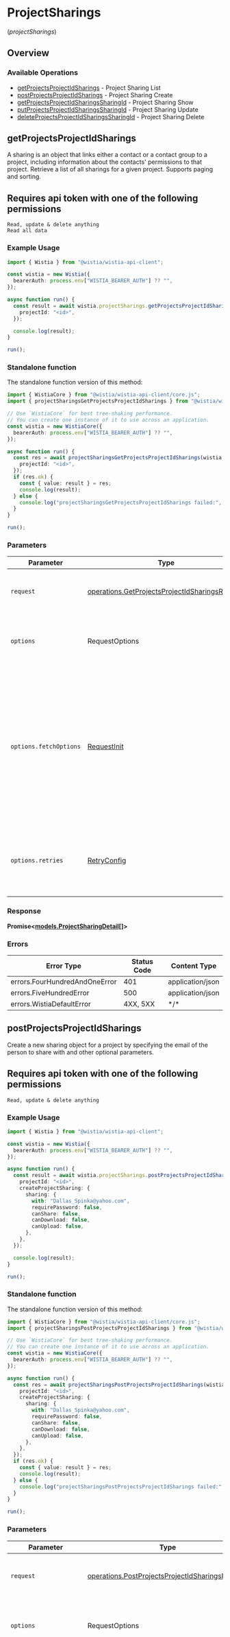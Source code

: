 # ProjectSharings
(*projectSharings*)

## Overview

### Available Operations

* [getProjectsProjectIdSharings](#getprojectsprojectidsharings) - Project Sharing List
* [postProjectsProjectIdSharings](#postprojectsprojectidsharings) - Project Sharing Create
* [getProjectsProjectIdSharingsSharingId](#getprojectsprojectidsharingssharingid) - Project Sharing Show
* [putProjectsProjectIdSharingsSharingId](#putprojectsprojectidsharingssharingid) - Project Sharing Update
* [deleteProjectsProjectIdSharingsSharingId](#deleteprojectsprojectidsharingssharingid) - Project Sharing Delete

## getProjectsProjectIdSharings

A sharing is an object that links either a contact or a contact group to a project, including information about the contacts' permissions to that project.
Retrieve a list of all sharings for a given project. Supports paging and sorting.

## Requires api token with one of the following permissions
```
Read, update & delete anything
Read all data
```


### Example Usage

<!-- UsageSnippet language="typescript" operationID="get_/projects/{projectId}/sharings" method="get" path="/projects/{projectId}/sharings" -->
```typescript
import { Wistia } from "@wistia/wistia-api-client";

const wistia = new Wistia({
  bearerAuth: process.env["WISTIA_BEARER_AUTH"] ?? "",
});

async function run() {
  const result = await wistia.projectSharings.getProjectsProjectIdSharings({
    projectId: "<id>",
  });

  console.log(result);
}

run();
```

### Standalone function

The standalone function version of this method:

```typescript
import { WistiaCore } from "@wistia/wistia-api-client/core.js";
import { projectSharingsGetProjectsProjectIdSharings } from "@wistia/wistia-api-client/funcs/projectSharingsGetProjectsProjectIdSharings.js";

// Use `WistiaCore` for best tree-shaking performance.
// You can create one instance of it to use across an application.
const wistia = new WistiaCore({
  bearerAuth: process.env["WISTIA_BEARER_AUTH"] ?? "",
});

async function run() {
  const res = await projectSharingsGetProjectsProjectIdSharings(wistia, {
    projectId: "<id>",
  });
  if (res.ok) {
    const { value: result } = res;
    console.log(result);
  } else {
    console.log("projectSharingsGetProjectsProjectIdSharings failed:", res.error);
  }
}

run();
```

### Parameters

| Parameter                                                                                                                                                                      | Type                                                                                                                                                                           | Required                                                                                                                                                                       | Description                                                                                                                                                                    |
| ------------------------------------------------------------------------------------------------------------------------------------------------------------------------------ | ------------------------------------------------------------------------------------------------------------------------------------------------------------------------------ | ------------------------------------------------------------------------------------------------------------------------------------------------------------------------------ | ------------------------------------------------------------------------------------------------------------------------------------------------------------------------------ |
| `request`                                                                                                                                                                      | [operations.GetProjectsProjectIdSharingsRequest](../../models/operations/getprojectsprojectidsharingsrequest.md)                                                               | :heavy_check_mark:                                                                                                                                                             | The request object to use for the request.                                                                                                                                     |
| `options`                                                                                                                                                                      | RequestOptions                                                                                                                                                                 | :heavy_minus_sign:                                                                                                                                                             | Used to set various options for making HTTP requests.                                                                                                                          |
| `options.fetchOptions`                                                                                                                                                         | [RequestInit](https://developer.mozilla.org/en-US/docs/Web/API/Request/Request#options)                                                                                        | :heavy_minus_sign:                                                                                                                                                             | Options that are passed to the underlying HTTP request. This can be used to inject extra headers for examples. All `Request` options, except `method` and `body`, are allowed. |
| `options.retries`                                                                                                                                                              | [RetryConfig](../../lib/utils/retryconfig.md)                                                                                                                                  | :heavy_minus_sign:                                                                                                                                                             | Enables retrying HTTP requests under certain failure conditions.                                                                                                               |

### Response

**Promise\<[models.ProjectSharingDetail[]](../../models/.md)\>**

### Errors

| Error Type                    | Status Code                   | Content Type                  |
| ----------------------------- | ----------------------------- | ----------------------------- |
| errors.FourHundredAndOneError | 401                           | application/json              |
| errors.FiveHundredError       | 500                           | application/json              |
| errors.WistiaDefaultError     | 4XX, 5XX                      | \*/\*                         |

## postProjectsProjectIdSharings

Create a new sharing object for a project by specifying the email of the person to share with and other optional parameters.

## Requires api token with one of the following permissions
```
Read, update & delete anything
```


### Example Usage

<!-- UsageSnippet language="typescript" operationID="post_/projects/{projectId}/sharings" method="post" path="/projects/{projectId}/sharings" -->
```typescript
import { Wistia } from "@wistia/wistia-api-client";

const wistia = new Wistia({
  bearerAuth: process.env["WISTIA_BEARER_AUTH"] ?? "",
});

async function run() {
  const result = await wistia.projectSharings.postProjectsProjectIdSharings({
    projectId: "<id>",
    createProjectSharing: {
      sharing: {
        with: "Dallas_Spinka@yahoo.com",
        requirePassword: false,
        canShare: false,
        canDownload: false,
        canUpload: false,
      },
    },
  });

  console.log(result);
}

run();
```

### Standalone function

The standalone function version of this method:

```typescript
import { WistiaCore } from "@wistia/wistia-api-client/core.js";
import { projectSharingsPostProjectsProjectIdSharings } from "@wistia/wistia-api-client/funcs/projectSharingsPostProjectsProjectIdSharings.js";

// Use `WistiaCore` for best tree-shaking performance.
// You can create one instance of it to use across an application.
const wistia = new WistiaCore({
  bearerAuth: process.env["WISTIA_BEARER_AUTH"] ?? "",
});

async function run() {
  const res = await projectSharingsPostProjectsProjectIdSharings(wistia, {
    projectId: "<id>",
    createProjectSharing: {
      sharing: {
        with: "Dallas_Spinka@yahoo.com",
        requirePassword: false,
        canShare: false,
        canDownload: false,
        canUpload: false,
      },
    },
  });
  if (res.ok) {
    const { value: result } = res;
    console.log(result);
  } else {
    console.log("projectSharingsPostProjectsProjectIdSharings failed:", res.error);
  }
}

run();
```

### Parameters

| Parameter                                                                                                                                                                      | Type                                                                                                                                                                           | Required                                                                                                                                                                       | Description                                                                                                                                                                    |
| ------------------------------------------------------------------------------------------------------------------------------------------------------------------------------ | ------------------------------------------------------------------------------------------------------------------------------------------------------------------------------ | ------------------------------------------------------------------------------------------------------------------------------------------------------------------------------ | ------------------------------------------------------------------------------------------------------------------------------------------------------------------------------ |
| `request`                                                                                                                                                                      | [operations.PostProjectsProjectIdSharingsRequest](../../models/operations/postprojectsprojectidsharingsrequest.md)                                                             | :heavy_check_mark:                                                                                                                                                             | The request object to use for the request.                                                                                                                                     |
| `options`                                                                                                                                                                      | RequestOptions                                                                                                                                                                 | :heavy_minus_sign:                                                                                                                                                             | Used to set various options for making HTTP requests.                                                                                                                          |
| `options.fetchOptions`                                                                                                                                                         | [RequestInit](https://developer.mozilla.org/en-US/docs/Web/API/Request/Request#options)                                                                                        | :heavy_minus_sign:                                                                                                                                                             | Options that are passed to the underlying HTTP request. This can be used to inject extra headers for examples. All `Request` options, except `method` and `body`, are allowed. |
| `options.retries`                                                                                                                                                              | [RetryConfig](../../lib/utils/retryconfig.md)                                                                                                                                  | :heavy_minus_sign:                                                                                                                                                             | Enables retrying HTTP requests under certain failure conditions.                                                                                                               |

### Response

**Promise\<[operations.PostProjectsProjectIdSharingsResponse](../../models/operations/postprojectsprojectidsharingsresponse.md)\>**

### Errors

| Error Type                    | Status Code                   | Content Type                  |
| ----------------------------- | ----------------------------- | ----------------------------- |
| errors.FourHundredAndOneError | 401                           | application/json              |
| errors.FiveHundredError       | 500                           | application/json              |
| errors.WistiaDefaultError     | 4XX, 5XX                      | \*/\*                         |

## getProjectsProjectIdSharingsSharingId

Retrieve the details of a specific sharing object for a given project.

## Requires api token with one of the following permissions
```
Read, update & delete anything
Read all data
```


### Example Usage

<!-- UsageSnippet language="typescript" operationID="get_/projects/{projectId}/sharings/{sharingId}" method="get" path="/projects/{projectId}/sharings/{sharingId}" -->
```typescript
import { Wistia } from "@wistia/wistia-api-client";

const wistia = new Wistia({
  bearerAuth: process.env["WISTIA_BEARER_AUTH"] ?? "",
});

async function run() {
  const result = await wistia.projectSharings.getProjectsProjectIdSharingsSharingId({
    projectId: "<id>",
    sharingId: 495335,
  });

  console.log(result);
}

run();
```

### Standalone function

The standalone function version of this method:

```typescript
import { WistiaCore } from "@wistia/wistia-api-client/core.js";
import { projectSharingsGetProjectsProjectIdSharingsSharingId } from "@wistia/wistia-api-client/funcs/projectSharingsGetProjectsProjectIdSharingsSharingId.js";

// Use `WistiaCore` for best tree-shaking performance.
// You can create one instance of it to use across an application.
const wistia = new WistiaCore({
  bearerAuth: process.env["WISTIA_BEARER_AUTH"] ?? "",
});

async function run() {
  const res = await projectSharingsGetProjectsProjectIdSharingsSharingId(wistia, {
    projectId: "<id>",
    sharingId: 495335,
  });
  if (res.ok) {
    const { value: result } = res;
    console.log(result);
  } else {
    console.log("projectSharingsGetProjectsProjectIdSharingsSharingId failed:", res.error);
  }
}

run();
```

### Parameters

| Parameter                                                                                                                                                                      | Type                                                                                                                                                                           | Required                                                                                                                                                                       | Description                                                                                                                                                                    |
| ------------------------------------------------------------------------------------------------------------------------------------------------------------------------------ | ------------------------------------------------------------------------------------------------------------------------------------------------------------------------------ | ------------------------------------------------------------------------------------------------------------------------------------------------------------------------------ | ------------------------------------------------------------------------------------------------------------------------------------------------------------------------------ |
| `request`                                                                                                                                                                      | [operations.GetProjectsProjectIdSharingsSharingIdRequest](../../models/operations/getprojectsprojectidsharingssharingidrequest.md)                                             | :heavy_check_mark:                                                                                                                                                             | The request object to use for the request.                                                                                                                                     |
| `options`                                                                                                                                                                      | RequestOptions                                                                                                                                                                 | :heavy_minus_sign:                                                                                                                                                             | Used to set various options for making HTTP requests.                                                                                                                          |
| `options.fetchOptions`                                                                                                                                                         | [RequestInit](https://developer.mozilla.org/en-US/docs/Web/API/Request/Request#options)                                                                                        | :heavy_minus_sign:                                                                                                                                                             | Options that are passed to the underlying HTTP request. This can be used to inject extra headers for examples. All `Request` options, except `method` and `body`, are allowed. |
| `options.retries`                                                                                                                                                              | [RetryConfig](../../lib/utils/retryconfig.md)                                                                                                                                  | :heavy_minus_sign:                                                                                                                                                             | Enables retrying HTTP requests under certain failure conditions.                                                                                                               |

### Response

**Promise\<[models.ProjectSharingDetail](../../models/projectsharingdetail.md)\>**

### Errors

| Error Type                     | Status Code                    | Content Type                   |
| ------------------------------ | ------------------------------ | ------------------------------ |
| errors.FourHundredAndOneError  | 401                            | application/json               |
| errors.FourHundredAndFourError | 404                            | application/json               |
| errors.FiveHundredError        | 500                            | application/json               |
| errors.WistiaDefaultError      | 4XX, 5XX                       | \*/\*                          |

## putProjectsProjectIdSharingsSharingId

Update a sharing on a project.

## Requires api token with one of the following permissions
```
Read, update & delete anything
```


### Example Usage

<!-- UsageSnippet language="typescript" operationID="put_/projects/{projectId}/sharings/{sharingId}" method="put" path="/projects/{projectId}/sharings/{sharingId}" -->
```typescript
import { Wistia } from "@wistia/wistia-api-client";

const wistia = new Wistia({
  bearerAuth: process.env["WISTIA_BEARER_AUTH"] ?? "",
});

async function run() {
  const result = await wistia.projectSharings.putProjectsProjectIdSharingsSharingId({
    projectId: "<id>",
    sharingId: "<id>",
    updateSharingRequest: {},
  });

  console.log(result);
}

run();
```

### Standalone function

The standalone function version of this method:

```typescript
import { WistiaCore } from "@wistia/wistia-api-client/core.js";
import { projectSharingsPutProjectsProjectIdSharingsSharingId } from "@wistia/wistia-api-client/funcs/projectSharingsPutProjectsProjectIdSharingsSharingId.js";

// Use `WistiaCore` for best tree-shaking performance.
// You can create one instance of it to use across an application.
const wistia = new WistiaCore({
  bearerAuth: process.env["WISTIA_BEARER_AUTH"] ?? "",
});

async function run() {
  const res = await projectSharingsPutProjectsProjectIdSharingsSharingId(wistia, {
    projectId: "<id>",
    sharingId: "<id>",
    updateSharingRequest: {},
  });
  if (res.ok) {
    const { value: result } = res;
    console.log(result);
  } else {
    console.log("projectSharingsPutProjectsProjectIdSharingsSharingId failed:", res.error);
  }
}

run();
```

### Parameters

| Parameter                                                                                                                                                                      | Type                                                                                                                                                                           | Required                                                                                                                                                                       | Description                                                                                                                                                                    |
| ------------------------------------------------------------------------------------------------------------------------------------------------------------------------------ | ------------------------------------------------------------------------------------------------------------------------------------------------------------------------------ | ------------------------------------------------------------------------------------------------------------------------------------------------------------------------------ | ------------------------------------------------------------------------------------------------------------------------------------------------------------------------------ |
| `request`                                                                                                                                                                      | [operations.PutProjectsProjectIdSharingsSharingIdRequest](../../models/operations/putprojectsprojectidsharingssharingidrequest.md)                                             | :heavy_check_mark:                                                                                                                                                             | The request object to use for the request.                                                                                                                                     |
| `options`                                                                                                                                                                      | RequestOptions                                                                                                                                                                 | :heavy_minus_sign:                                                                                                                                                             | Used to set various options for making HTTP requests.                                                                                                                          |
| `options.fetchOptions`                                                                                                                                                         | [RequestInit](https://developer.mozilla.org/en-US/docs/Web/API/Request/Request#options)                                                                                        | :heavy_minus_sign:                                                                                                                                                             | Options that are passed to the underlying HTTP request. This can be used to inject extra headers for examples. All `Request` options, except `method` and `body`, are allowed. |
| `options.retries`                                                                                                                                                              | [RetryConfig](../../lib/utils/retryconfig.md)                                                                                                                                  | :heavy_minus_sign:                                                                                                                                                             | Enables retrying HTTP requests under certain failure conditions.                                                                                                               |

### Response

**Promise\<[models.ProjectSharingSchema](../../models/projectsharingschema.md)\>**

### Errors

| Error Type                     | Status Code                    | Content Type                   |
| ------------------------------ | ------------------------------ | ------------------------------ |
| errors.FourHundredAndOneError  | 401                            | application/json               |
| errors.FourHundredAndFourError | 404                            | application/json               |
| errors.FiveHundredError        | 500                            | application/json               |
| errors.WistiaDefaultError      | 4XX, 5XX                       | \*/\*                          |

## deleteProjectsProjectIdSharingsSharingId

Delete a sharing on a project.

## Requires api token with one of the following permissions
```
Read, update & delete anything
```


### Example Usage

<!-- UsageSnippet language="typescript" operationID="delete_/projects/{projectId}/sharings/{sharingId}" method="delete" path="/projects/{projectId}/sharings/{sharingId}" -->
```typescript
import { Wistia } from "@wistia/wistia-api-client";

const wistia = new Wistia({
  bearerAuth: process.env["WISTIA_BEARER_AUTH"] ?? "",
});

async function run() {
  const result = await wistia.projectSharings.deleteProjectsProjectIdSharingsSharingId({
    projectId: "<id>",
    sharingId: "<id>",
  });

  console.log(result);
}

run();
```

### Standalone function

The standalone function version of this method:

```typescript
import { WistiaCore } from "@wistia/wistia-api-client/core.js";
import { projectSharingsDeleteProjectsProjectIdSharingsSharingId } from "@wistia/wistia-api-client/funcs/projectSharingsDeleteProjectsProjectIdSharingsSharingId.js";

// Use `WistiaCore` for best tree-shaking performance.
// You can create one instance of it to use across an application.
const wistia = new WistiaCore({
  bearerAuth: process.env["WISTIA_BEARER_AUTH"] ?? "",
});

async function run() {
  const res = await projectSharingsDeleteProjectsProjectIdSharingsSharingId(wistia, {
    projectId: "<id>",
    sharingId: "<id>",
  });
  if (res.ok) {
    const { value: result } = res;
    console.log(result);
  } else {
    console.log("projectSharingsDeleteProjectsProjectIdSharingsSharingId failed:", res.error);
  }
}

run();
```

### Parameters

| Parameter                                                                                                                                                                      | Type                                                                                                                                                                           | Required                                                                                                                                                                       | Description                                                                                                                                                                    |
| ------------------------------------------------------------------------------------------------------------------------------------------------------------------------------ | ------------------------------------------------------------------------------------------------------------------------------------------------------------------------------ | ------------------------------------------------------------------------------------------------------------------------------------------------------------------------------ | ------------------------------------------------------------------------------------------------------------------------------------------------------------------------------ |
| `request`                                                                                                                                                                      | [operations.DeleteProjectsProjectIdSharingsSharingIdRequest](../../models/operations/deleteprojectsprojectidsharingssharingidrequest.md)                                       | :heavy_check_mark:                                                                                                                                                             | The request object to use for the request.                                                                                                                                     |
| `options`                                                                                                                                                                      | RequestOptions                                                                                                                                                                 | :heavy_minus_sign:                                                                                                                                                             | Used to set various options for making HTTP requests.                                                                                                                          |
| `options.fetchOptions`                                                                                                                                                         | [RequestInit](https://developer.mozilla.org/en-US/docs/Web/API/Request/Request#options)                                                                                        | :heavy_minus_sign:                                                                                                                                                             | Options that are passed to the underlying HTTP request. This can be used to inject extra headers for examples. All `Request` options, except `method` and `body`, are allowed. |
| `options.retries`                                                                                                                                                              | [RetryConfig](../../lib/utils/retryconfig.md)                                                                                                                                  | :heavy_minus_sign:                                                                                                                                                             | Enables retrying HTTP requests under certain failure conditions.                                                                                                               |

### Response

**Promise\<[models.ProjectSharingSchema](../../models/projectsharingschema.md)\>**

### Errors

| Error Type                     | Status Code                    | Content Type                   |
| ------------------------------ | ------------------------------ | ------------------------------ |
| errors.FourHundredAndOneError  | 401                            | application/json               |
| errors.FourHundredAndFourError | 404                            | application/json               |
| errors.FiveHundredError        | 500                            | application/json               |
| errors.WistiaDefaultError      | 4XX, 5XX                       | \*/\*                          |